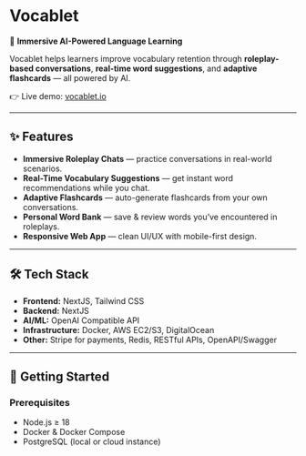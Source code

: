 # Vocablet  
🚀 **Immersive AI-Powered Language Learning**  

Vocablet helps learners improve vocabulary retention through **roleplay-based conversations**, **real-time word suggestions**, and **adaptive flashcards** — all powered by AI.  

👉 Live demo: [vocablet.io](https://vocablet.io)  

---

## ✨ Features  
- **Immersive Roleplay Chats** — practice conversations in real-world scenarios.  
- **Real-Time Vocabulary Suggestions** — get instant word recommendations while you chat.  
- **Adaptive Flashcards** — auto-generate flashcards from your own conversations.  
- **Personal Word Bank** — save & review words you’ve encountered in roleplays.  
- **Responsive Web App** — clean UI/UX with mobile-first design.  

---

## 🛠️ Tech Stack  
- **Frontend:** NextJS, Tailwind CSS  
- **Backend:** NextJS 
- **AI/ML:** OpenAI Compatible API
- **Infrastructure:** Docker, AWS EC2/S3, DigitalOcean  
- **Other:** Stripe for payments, Redis, RESTful APIs, OpenAPI/Swagger  

---

## 🚀 Getting Started  

### Prerequisites  
- Node.js ≥ 18  
- Docker & Docker Compose  
- PostgreSQL (local or cloud instance)  
